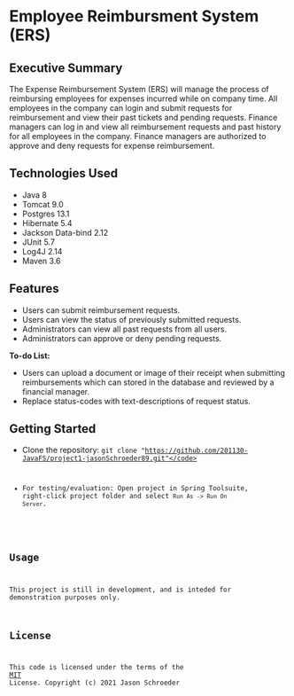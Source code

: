 # Employee Reimbursment System (ERS)

## Executive Summary
The Expense Reimbursement System (ERS) will manage the process of reimbursing employees for expenses incurred while on company time. All employees in the company can login and submit requests for reimbursement and view their past tickets and pending requests. Finance managers can log in and view all reimbursement requests and past history for all employees in the company. Finance managers are authorized to approve and deny requests for expense reimbursement.

## Technologies Used

* Java 8
* Tomcat 9.0
* Postgres 13.1
* Hibernate 5.4
* Jackson Data-bind 2.12
* JUnit 5.7
* Log4J 2.14
* Maven 3.6

## Features
* Users can submit reimbursement requests.
* Users can view the status of previously submitted requests.
* Administrators can view all past requests from all users.
* Administrators can approve or deny pending requests.

**To-do List:**
* Users can upload a document or image of their receipt when submitting reimbursements which can stored in the database and reviewed by a financial manager.
* Replace status-codes with text-descriptions of request status.

## Getting Started
* Clone the repository: <code>git clone "https://github.com/201130-JavaFS/project1-jasonSchroeder89.git"</code>

* For testing/evaluation: Open project in Spring Toolsuite, right-click project folder and select <code>Run As -> Run On Server</code>.

## Usage
This project is still in development, and is inteded for demonstration purposes only.

## License
This code is licensed under the terms of the <a href="https://github.com/201130-JavaFS/project1-jasonSchroeder89/blob/master/LICENSE">MIT</a> License. Copyright (c) 2021 Jason Schroeder
